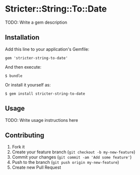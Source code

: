 # Stricter::String::To::Date

TODO: Write a gem description

## Installation

Add this line to your application's Gemfile:

    gem 'stricter-string-to-date'

And then execute:

    $ bundle

Or install it yourself as:

    $ gem install stricter-string-to-date

## Usage

TODO: Write usage instructions here

## Contributing

1. Fork it
2. Create your feature branch (`git checkout -b my-new-feature`)
3. Commit your changes (`git commit -am 'Add some feature'`)
4. Push to the branch (`git push origin my-new-feature`)
5. Create new Pull Request
